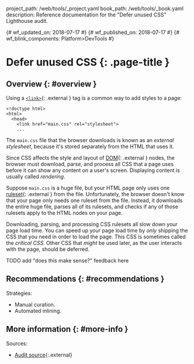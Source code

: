 project_path: /web/tools/_project.yaml
book_path: /web/tools/_book.yaml
description: Reference documentation for the "Defer unused CSS" Lighthouse audit.

{# wf_updated_on: 2018-07-17 #}
{# wf_published_on: 2018-07-17 #}
{# wf_blink_components: Platform>DevTools #}

# Defer unused CSS {: .page-title }

## Overview {: #overview }

Using a [`<link>`][link]{: .external } tag is a common way to add styles to a page:

[link]: https://developer.mozilla.org/en-US/docs/Web/HTML/Element/link

    <!doctype html>
    <html>
      <head>
        <link href="main.css" rel="stylesheet">
        ...

The `main.css` file that the browser downloads is known as an *external stylesheet*, because it's
stored separately from the HTML that uses it.

Since CSS affects the style and layout of [DOM][DOM]{: .external } nodes, the browser must
download, parse, and process all CSS that a page uses before it can show any content on a
user's screen. Displaying content is usually called *rendering*.

[DOM]: https://developer.mozilla.org/en-US/docs/Web/API/Document_Object_Model/Introduction

Suppose `main.css` is a huge file, but your HTML page only uses one
[ruleset][ruleset]{: .external } from the file. Unfortunately, the browser doesn't know
that your page only needs one ruleset from the file. Instead, it downloads the entire huge file,
parses all of its rulesets, and checks if any of those rulesets apply to the HTML
nodes on your page.

[ruleset]: https://css-tricks.com/css-ruleset-terminology/

Downloading, parsing, and processing CSS rulesets all slow down your page load time. You can
speed up your page load time by *only* shipping the CSS that you need in order to load the page.
This CSS is sometimes called the *critical CSS*. Other CSS that *might* be used later, as
the user interacts with the page, should be deferred.

TODO add "does this make sense?" feedback here

## Recommendations {: #recommendations }

Strategies:

* Manual curation.
* Automated inlining.

## More information {: #more-info }

Sources:

* [Audit source][src]{:.external}

[src]: https://github.com/GoogleChrome/lighthouse/blob/master/lighthouse-core/audits/byte-efficiency/unused-css-rules.js
